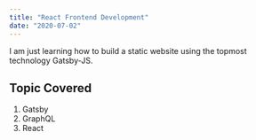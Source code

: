 ```yaml
---
title: "React Frontend Development"
date: "2020-07-02"
---
```


I am just learning how to build a static website using the topmost technology Gatsby-JS.

## Topic Covered

1. Gatsby
2. GraphQL
3. React